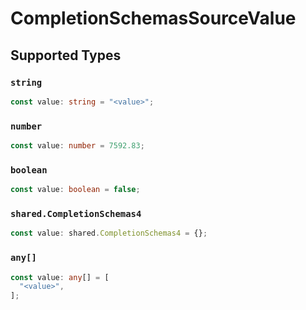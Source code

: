 # CompletionSchemasSourceValue


## Supported Types

### `string`

```typescript
const value: string = "<value>";
```

### `number`

```typescript
const value: number = 7592.83;
```

### `boolean`

```typescript
const value: boolean = false;
```

### `shared.CompletionSchemas4`

```typescript
const value: shared.CompletionSchemas4 = {};
```

### `any[]`

```typescript
const value: any[] = [
  "<value>",
];
```

